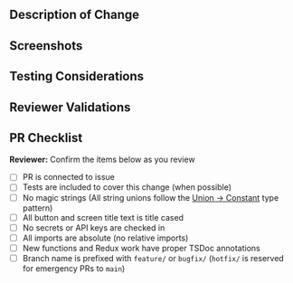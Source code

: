 ## Description of Change
<!-- Please include a description of the change and context. What would a code reviewer, or a future dev, 
need to know about this PR in order to understand why this PR was created? This could include dependencies 
introduced, changes in behavior, pointers to more detailed documentation. The description should be more 
than a link to an issue.  -->

## Screenshots
<!-- Add screenshots or video as needed. Before/after if changes are to be compared by reviewers. -->

## Testing Considerations
<!-- What testing was done to verify the changes (local/unit)? What testing remains? Note edge cases, or special
situations that could not be tested during development. -->

## Reviewer Validations
<!-- What should reviewers look for? Copy/paste Acceptance Criteria from ticket -->

## PR Checklist
<!-- Engineer: make sure all these items are checked off before requesting a review -->
  **Reviewer:** Confirm the items below as you review

- [ ] PR is connected to issue
- [ ] Tests are included to cover this change (when possible)
- [ ] No magic strings (All string unions follow the [Union -> Constant](https://github.com/department-of-veterans-affairs/va-mobile-app/blob/develop/VAMobile/src/constants/common.ts) type pattern)
- [ ] All button and screen title text is title cased
- [ ] No secrets or API keys are checked in
- [ ] All imports are absolute (no relative imports)
- [ ] New functions and Redux work have proper TSDoc annotations
- [ ] Branch name is prefixed with `feature/` or `bugfix/` (`hotfix/` is reserved for emergency PRs to `main`)
